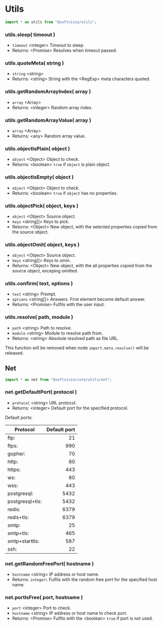 # Utils

```javascript
import * as utils from "@softvisio/utils";
```

### utils.sleep( timeout )

-   `timeout` <integer\> Timeout to sleep.
-   Returns: <Promise\> Resolves when timeout passed.

### utils.quoteMeta( string )

-   `string` <string\>
-   Returns: <string\> String with the <RegExp\> meta characters quoted.

### utils.getRandomArrayIndex( array )

-   `array` <Array\>
-   Returns: <integer\> Random array index.

### utils.getRandomArrayValue( array )

-   `array` <Array\>
-   Returns: <any\> Random array value.

### utils.objectIsPlain( object )

-   `object` <Object\> Object to check.
-   Returns: <boolean\> `true` if `object` is plain object.

### utils.objectIsEmpty( object )

-   `object` <Object\> Object to check.
-   Returns: <boolean\> `true` if `object` has no properties.

### utils.objectPick( object, keys )

-   `object` <Object\> Source object.
-   `keys` <string[]\> Keys to pick.
-   Returns: <Object\> New object, with the selected properties copied from the source object.

### utils.objectOmit( object, keys )

-   `object` <Object\> Source object.
-   `keys` <string[]\> Keys to omin.
-   Returns: <Object\> New object, with the all properties copied from the source object, exceping omitted.

### utils.confirm( text, options )

-   `text` <string\> Prompt.
-   `options` <string[]\> Answers. First element become default answer.
-   Returns: <Promise\> Fulfils with the user input.

### utils.resolve( path, module )

-   `path` <string\> Path to resolve.
-   `module` <string\> Module to resolve path from.
-   Returns: <string\> Absolute resolved path as file URL.

This function will be removed when node `import.meta.resolve()` will be released.

## Net

```javascript
import * as net from "@softvisio/core/utils/net";
```

### net.getDefaultPort( protocol )

-   `protocol` <string\> URL protocol.
-   Returns: <integer\> Default port for the specified protocol.

Default ports:

| Protocol        | Default port |
| --------------- | -----------: |
| ftp:            |           21 |
| ftps:           |          990 |
| gopher:         |           70 |
| http:           |           80 |
| https:          |          443 |
| ws:             |           80 |
| wss:            |          443 |
| postgresql:     |         5432 |
| postgresql+tls: |         5432 |
| redis:          |         6379 |
| redis+tls:      |         6379 |
| smtp:           |           25 |
| smtp+tls:       |          465 |
| smtp+starttls:  |          587 |
| ssh:            |           22 |

### net.getRandomFreePort( hostname )

-   `hostname` <string\> IP address or host name.
-   Returns: `integer\` Fulfils with the random free port for the specified host name.

### net.portIsFree( port, hostname )

-   `port` <integer\> Port to check.
-   `hostname` <string\> IP address or host name to check port.
-   Returns: <Promise\> Fulfils with the <boolean\> `true` if port is not used.
